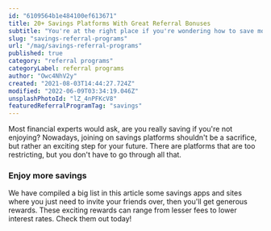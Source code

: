 ```yaml
---
id: "6109564b1e484100ef613671"
title: 20+ Savings Platforms With Great Referral Bonuses
subtitle: "You're at the right place if you're wondering how to save more."
slug: "savings-referral-programs"
url: "/mag/savings-referral-programs"
published: true
category: "referral programs"
categoryLabel: referral programs
author: "Owc4NhV2y"
created: "2021-08-03T14:44:27.724Z"
modified: "2022-06-09T03:34:19.046Z"
unsplashPhotoId: "lZ_4nPFKcV8"
featuredReferralProgramTag: "savings"
---
```

Most financial experts would ask, are you really saving if you're not enjoying? Nowadays, joining on savings platforms shouldn't be a sacrifice, but rather an exciting step for your future. There are platforms that are too restricting, but you don't have to go through all that.

### **Enjoy more savings**

We have compiled a big list in this article some savings apps and sites where you just need to invite your friends over, then you'll get generous rewards. These exciting rewards can range from lesser fees to lower interest rates. Check them out today!